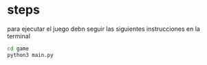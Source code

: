 # steps

para ejecutar el juego debn seguir las siguientes instrucciones en la terminal
```sh
cd game
python3 main.py
```